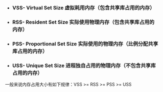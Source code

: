 * ### VSS- Virtual Set Size 虚拟耗用内存（包含共享库占用的内存）
* ### RSS- Resident Set Size 实际使用物理内存（包含共享库占用的内存）
* ### PSS- Proportional Set Size 实际使用的物理内存（比例分配共享库占用的内存）
* ### USS- Unique Set Size 进程独自占用的物理内存（不包含共享库占用的内存）
一般来说内存占用大小有如下规律：VSS >= RSS >= PSS >= USS